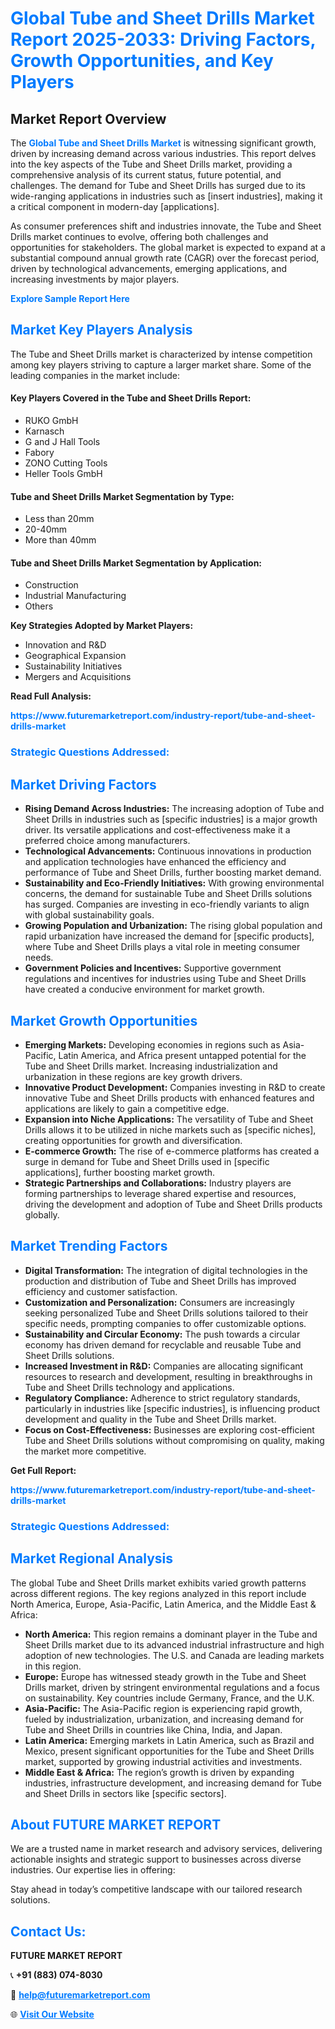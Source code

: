 <h1 style="color: #007BFF;">Global Tube and Sheet Drills Market Report 2025-2033: Driving Factors, Growth Opportunities, and Key Players</h1>

<section id="overview">
<h2>Market Report Overview</h2>
<p>The <a href="https://www.futuremarketreport.com/industry-report/tube-and-sheet-drills-market" style="color: #007BFF; text-decoration: none;"><strong>Global Tube and Sheet Drills Market</strong></a> is witnessing significant growth, driven by increasing demand across various industries. This report delves into the key aspects of the Tube and Sheet Drills market, providing a comprehensive analysis of its current status, future potential, and challenges. The demand for Tube and Sheet Drills has surged due to its wide-ranging applications in industries such as [insert industries], making it a critical component in modern-day [applications].</p>
<p>As consumer preferences shift and industries innovate, the Tube and Sheet Drills market continues to evolve, offering both challenges and opportunities for stakeholders. The global market is expected to expand at a substantial compound annual growth rate (CAGR) over the forecast period, driven by technological advancements, emerging applications, and increasing investments by major players.</p>
</section>

<section id="overview">
<p><a href="https://www.futuremarketreport.com/request-sample/reportId=42691" style="color: #007BFF; text-decoration: none;"><strong>Explore Sample Report Here</strong></a></p>
</section>

<section id="key-players">
<h2 style="color: #007BFF;">Market Key Players Analysis</h2>
<p>The Tube and Sheet Drills market is characterized by intense competition among key players striving to capture a larger market share. Some of the leading companies in the market include:</p>
<h4>Key Players Covered in the Tube and Sheet Drills Report:</h4>
<ul><li>RUKO GmbH</li><li>Karnasch</li><li>G and J Hall Tools</li><li>Fabory</li><li>ZONO Cutting Tools</li><li>Heller Tools GmbH</li></ul>
<h4>Tube and Sheet Drills Market Segmentation by Type:</h4>
<ul><li>Less than 20mm</li><li>20-40mm</li><li>More than 40mm</li></ul>

<h4>Tube and Sheet Drills Market Segmentation by Application:</h4>
<ul><li>Construction</li><li>Industrial Manufacturing</li><li>Others</li></ul>
<p><strong>Key Strategies Adopted by Market Players:</strong></p>
<ul>
<li>Innovation and R&D</li>
<li>Geographical Expansion</li>
<li>Sustainability Initiatives</li>
<li>Mergers and Acquisitions</li>
</ul>
</section>

<section>
<p><strong>Read Full Analysis: </strong></p><a href="https://www.futuremarketreport.com/industry-report/tube-and-sheet-drills-market" style="color: #007BFF; text-decoration: none;"><strong>https://www.futuremarketreport.com/industry-report/tube-and-sheet-drills-market</strong></a>
<h3 style="color: #007BFF;">Strategic Questions Addressed:</h3>
</section>

<section id="driving-factors">
<h2 style="color: #007BFF;">Market Driving Factors</h2>
<ul>
<li><strong>Rising Demand Across Industries:</strong> The increasing adoption of Tube and Sheet Drills in industries such as [specific industries] is a major growth driver. Its versatile applications and cost-effectiveness make it a preferred choice among manufacturers.</li>
<li><strong>Technological Advancements:</strong> Continuous innovations in production and application technologies have enhanced the efficiency and performance of Tube and Sheet Drills, further boosting market demand.</li>
<li><strong>Sustainability and Eco-Friendly Initiatives:</strong> With growing environmental concerns, the demand for sustainable Tube and Sheet Drills solutions has surged. Companies are investing in eco-friendly variants to align with global sustainability goals.</li>
<li><strong>Growing Population and Urbanization:</strong> The rising global population and rapid urbanization have increased the demand for [specific products], where Tube and Sheet Drills plays a vital role in meeting consumer needs.</li>
<li><strong>Government Policies and Incentives:</strong> Supportive government regulations and incentives for industries using Tube and Sheet Drills have created a conducive environment for market growth.</li>
</ul>
</section>

<section id="growth-opportunities">
<h2 style="color: #007BFF;">Market Growth Opportunities</h2>
<ul>
<li><strong>Emerging Markets:</strong> Developing economies in regions such as Asia-Pacific, Latin America, and Africa present untapped potential for the Tube and Sheet Drills market. Increasing industrialization and urbanization in these regions are key growth drivers.</li>
<li><strong>Innovative Product Development:</strong> Companies investing in R&D to create innovative Tube and Sheet Drills products with enhanced features and applications are likely to gain a competitive edge.</li>
<li><strong>Expansion into Niche Applications:</strong> The versatility of Tube and Sheet Drills allows it to be utilized in niche markets such as [specific niches], creating opportunities for growth and diversification.</li>
<li><strong>E-commerce Growth:</strong> The rise of e-commerce platforms has created a surge in demand for Tube and Sheet Drills used in [specific applications], further boosting market growth.</li>
<li><strong>Strategic Partnerships and Collaborations:</strong> Industry players are forming partnerships to leverage shared expertise and resources, driving the development and adoption of Tube and Sheet Drills products globally.</li>
</ul>
</section>

<section id="trending-factors">
<h2 style="color: #007BFF;">Market Trending Factors</h2>
<ul>
<li><strong>Digital Transformation:</strong> The integration of digital technologies in the production and distribution of Tube and Sheet Drills has improved efficiency and customer satisfaction.</li>
<li><strong>Customization and Personalization:</strong> Consumers are increasingly seeking personalized Tube and Sheet Drills solutions tailored to their specific needs, prompting companies to offer customizable options.</li>
<li><strong>Sustainability and Circular Economy:</strong> The push towards a circular economy has driven demand for recyclable and reusable Tube and Sheet Drills solutions.</li>
<li><strong>Increased Investment in R&D:</strong> Companies are allocating significant resources to research and development, resulting in breakthroughs in Tube and Sheet Drills technology and applications.</li>
<li><strong>Regulatory Compliance:</strong> Adherence to strict regulatory standards, particularly in industries like [specific industries], is influencing product development and quality in the Tube and Sheet Drills market.</li>
<li><strong>Focus on Cost-Effectiveness:</strong> Businesses are exploring cost-efficient Tube and Sheet Drills solutions without compromising on quality, making the market more competitive.</li>
</ul>
</section>

<section>
<p><strong>Get Full Report: </strong></p><a href="https://www.futuremarketreport.com/industry-report/tube-and-sheet-drills-market" style="color: #007BFF; text-decoration: none;"><strong>https://www.futuremarketreport.com/industry-report/tube-and-sheet-drills-market</strong></a>
<h3 style="color: #007BFF;">Strategic Questions Addressed:</h3>
</section>


<section id="regional-analysis">
<h2 style="color: #007BFF;">Market Regional Analysis</h2>
<p>The global Tube and Sheet Drills market exhibits varied growth patterns across different regions. The key regions analyzed in this report include North America, Europe, Asia-Pacific, Latin America, and the Middle East & Africa:</p>
<ul>
<li><strong>North America:</strong> This region remains a dominant player in the Tube and Sheet Drills market due to its advanced industrial infrastructure and high adoption of new technologies. The U.S. and Canada are leading markets in this region.</li>
<li><strong>Europe:</strong> Europe has witnessed steady growth in the Tube and Sheet Drills market, driven by stringent environmental regulations and a focus on sustainability. Key countries include Germany, France, and the U.K.</li>
<li><strong>Asia-Pacific:</strong> The Asia-Pacific region is experiencing rapid growth, fueled by industrialization, urbanization, and increasing demand for Tube and Sheet Drills in countries like China, India, and Japan.</li>
<li><strong>Latin America:</strong> Emerging markets in Latin America, such as Brazil and Mexico, present significant opportunities for the Tube and Sheet Drills market, supported by growing industrial activities and investments.</li>
<li><strong>Middle East & Africa:</strong> The region’s growth is driven by expanding industries, infrastructure development, and increasing demand for Tube and Sheet Drills in sectors like [specific sectors].</li>
</ul>
</section>

<footer>
<h2 style="color: #007BFF;">About FUTURE MARKET REPORT</h2>
<p>We are a trusted name in market research and advisory services, delivering actionable insights and strategic support to businesses across diverse industries. Our expertise lies in offering:</p>

<p>Stay ahead in today’s competitive landscape with our tailored research solutions.</p>

<h2 style="color: #007BFF;">Contact Us:</h2>
<p><strong>FUTURE MARKET REPORT</strong></p>
<p>📞 <strong>+91 (883) 074-8030</strong></p>
<p>📧 <strong><a href="mailto:help@futuremarketreport.com" style="color: #007BFF;">help@futuremarketreport.com</a></strong></p>
<p>🌐 <strong><a href="https://www.futuremarketreport.com/" style="color: #007BFF;">Visit Our Website</a></strong></p>
</footer>
